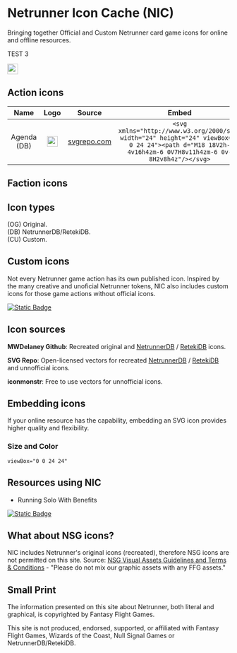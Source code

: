 # Netrunner Icon Cache (NIC)

Bringing together Official and Custom Netrunner card game icons for online and offline resources.

TEST 3

<img src="https://www.svgrepo.com/show/447285/chart-bar.svg" width="24" fill="#ffffff"> 

## Action icons

**Name**|**Logo**|**Source**|**Embed**
:-----:|:-----:|:-----:|:-----:
Agenda (DB)|<img src="https://www.svgrepo.com/show/447285/chart-bar.svg" width="24">     |[svgrepo.com](https://www.svgrepo.com/svg/447285/chart-bar) |```<svg xmlns="http://www.w3.org/2000/svg" width="24" height="24" viewBox="0 0 24 24"><path d="M18 18V2h-4v16h4zm-6 0V7H8v11h4zm-6 0v-8H2v8h4z"/></svg>``` 

## Faction icons

## Icon types

(OG) Original.  
(DB) NetrunnerDB/RetekiDB.  
(CU) Custom.

## Custom icons

Not every Netrunner game action has its own published icon. Inspired by the many creative and unoficial Netrunner tokens, NIC also includes custom icons for those game actions without official icons.

[![Static Badge](https://img.shields.io/badge/Suggest-Icon-forestgreen?style=flat)](https://archivesserver.github.io)

## Icon sources

**MWDelaney Github**: Recreated original and [NetrunnerDB](https://netrunnerdb.com) / [RetekiDB](https://nrdb.reteki.fun) icons.

**SVG Repo**: Open-licensed vectors for recreated [NetrunnerDB](https://netrunnerdb.com) / [RetekiDB](https://nrdb.reteki.fun) and unnofficial icons.

**iconmonstr**: Free to use vectors for unnofficial icons.

## Embedding icons

If your online resource has the capability, embedding an SVG icon provides higher quality and flexibility.

### Size and Color

```viewBox="0 0 24 24"```

## Resources using NIC

- Running Solo With Benefits

[![Static Badge](https://img.shields.io/badge/Add-Resource-firebrick?style=flat)](https://archivesserver.github.io)

## What about NSG icons?

NIC includes Netrunner's original icons (recreated), therefore NSG icons are not permitted on this site. Source: [NSG Visual Assets Guidelines and Terms & Conditions](https://nullsignal.games/about/nsg-visual-assets) - "Please do not mix our graphic assets with any FFG assets."

## Small Print

The information presented on this site about Netrunner, both literal and graphical, is copyrighted by Fantasy Flight Games.

This site is not produced, endorsed, supported, or affiliated with Fantasy Flight Games, Wizards of the Coast, Null Signal Games or NetrunnerDB/RetekiDB.